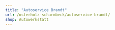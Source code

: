 ```yaml
---
title: "Autoservice Brandt"
url: /osterholz-scharmbeck/autoservice-brandt/
shop: Autowerkstatt
---
```

